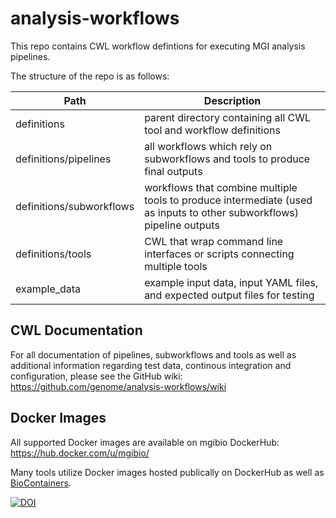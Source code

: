 # analysis-workflows

This repo contains CWL workflow defintions for executing MGI analysis pipelines. 

The structure of the repo is as follows:

| Path | Description |
| --- | --- |
| definitions | parent directory containing all CWL tool and workflow definitions |
| definitions/pipelines | all workflows which rely on subworkflows and tools to produce final outputs |
| definitions/subworkflows | workflows that combine multiple tools to produce intermediate (used as inputs to other subworkflows) pipeline outputs |
| definitions/tools | CWL that wrap command line interfaces or scripts connecting multiple tools |
| example_data | example input data, input YAML files, and expected output files for testing |

## CWL Documentation

For all documentation of pipelines, subworkflows and tools as well as additional information regarding test data, continous integration and configuration, please see the GitHub wiki:
https://github.com/genome/analysis-workflows/wiki

## Docker Images

All supported Docker images are available on mgibio DockerHub: https://hub.docker.com/u/mgibio/

Many tools utilize Docker images hosted publically on DockerHub as well as [BioContainers](https://biocontainers.pro).


[![DOI](https://zenodo.org/badge/64162512.svg)](https://zenodo.org/badge/latestdoi/64162512)


